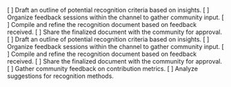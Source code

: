 [ ] Draft an outline of potential recognition criteria based on insights.
[ ] Organize feedback sessions within the channel to gather community input.
[ ] Compile and refine the recognition document based on feedback received.
[ ] Share the finalized document with the community for approval.
[ ] Draft an outline of potential recognition criteria based on insights.
[ ] Organize feedback sessions within the channel to gather community input.
[ ] Compile and refine the recognition document based on feedback received.
[ ] Share the finalized document with the community for approval.
[ ] Gather community feedback on contribution metrics.
[ ] Analyze suggestions for recognition methods.